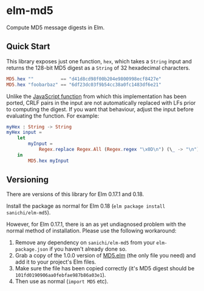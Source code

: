 # elm-md5

Compute MD5 message digests in Elm.

## Quick Start

This library exposes just one function, `hex`, which takes a `String` input and returns the 128-bit MD5
digest as a `String` of 32 hexadecimal characters.

```elm
MD5.hex ""          == "d41d8cd98f00b204e9800998ecf8427e"
MD5.hex "foobarbaz" == "6df23dc03f9b54cc38a0fc1483df6e21"
```

Unlike the [JavaScript function](https://css-tricks.com/snippets/javascript/javascript-md5/) from which this
implementation has been ported, CRLF pairs in the input are not automatically replaced with LFs prior to computing
the digest. If you want that behaviour, adjust the input before evaluating the function. For example:

```elm
myHex : String -> String
myHex input =
    let
        myInput =
            Regex.replace Regex.All (Regex.regex "\x0D\n") (\_ -> "\n") input
    in
        MD5.hex myInput
```

## Versioning

There are versions of this library for Elm 0.17.1 and 0.18.

Install the package as normal for Elm 0.18 (`elm package install sanichi/elm-md5`).

However, for Elm 0.17.1, there is an as yet undiagnosed problem with the normal method of installation.
Please use the following workaround:

1. Remove any dependency on `sanichi/elm-md5` from your `elm-package.json` if you haven't already done so.
1. Grab a copy of the 1.0.0 version of [MD5.elm](https://raw.githubusercontent.com/sanichi/elm-md5/1.0.0/src/MD5.elm) (the only file you need) and add it to your project's Elm files.
1. Make sure the file has been copied correctly (it's MD5 digest should be `101fd0190906aa0febfae987b86a03e1`).
1. Then use as normal (`import MD5` etc).
